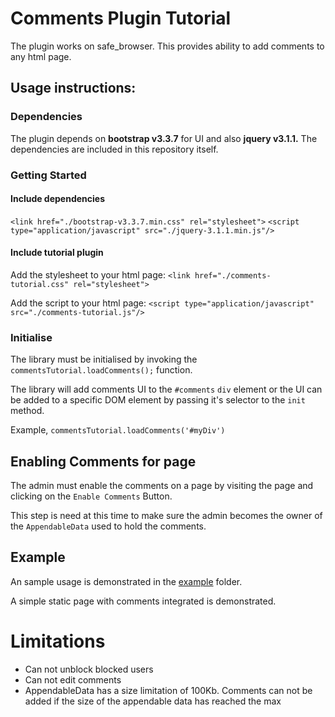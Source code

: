 # Comments Plugin Tutorial

The plugin works on safe_browser. This provides ability to add comments to any html page.

## Usage instructions:

### Dependencies

The plugin depends on **bootstrap v3.3.7** for UI and also **jquery v3.1.1.**
The dependencies are included in this repository itself.


### Getting Started

#### Include dependencies
   `<link href="./bootstrap-v3.3.7.min.css" rel="stylesheet">`
    `<script type="application/javascript" src="./jquery-3.1.1.min.js"/>`

#### Include tutorial plugin
Add the stylesheet to your html page:
    `<link href="./comments-tutorial.css" rel="stylesheet">`

Add the script to your html page:
    `<script type="application/javascript" src="./comments-tutorial.js"/>`

### Initialise

The library must be initialised by invoking the `commentsTutorial.loadComments();` function.

The library will add comments UI to the `#comments` `div` element or the UI can be added to
a specific DOM element by passing it's selector to the `init` method.

Example, `commentsTutorial.loadComments('#myDiv')`


## Enabling Comments for page

The admin must enable the comments on a page by visiting the page and clicking on the `Enable Comments` Button.

This step is need at this time to make sure the admin becomes the owner of the `AppendableData` used to hold the comments.

## Example

An sample usage is demonstrated in the [example](./example) folder.

A simple static page with comments integrated is demonstrated.

# Limitations
 - Can not unblock blocked users
 - Can not edit comments
 - AppendableData has a size limitation of 100Kb. Comments can not be added if the size of the appendable data has reached the max
